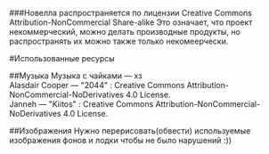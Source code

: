 ###Новелла распространяется по лицензии Creative Commons Attribution-NonCommercial Share-alike
Это означает, что проект некоммерческий, можно делать производные продукты, но распространять их можно также только некомеерчески.

#Использованные ресурсы

##Музыка
Музыка с чайками — хз  
Alasdair Cooper — "2044" : Creative Commons Attribution-NonCommercial-NoDerivatives 4.0 License.    
Janneh — "Kiitos" : Creative Commons Attribution-NonCommercial-NoDerivatives 4.0 License.

##Изображения
Нужно перерисовать(обвести) используемые изображения фонов и лодки чтобы не было нарушений :))  

